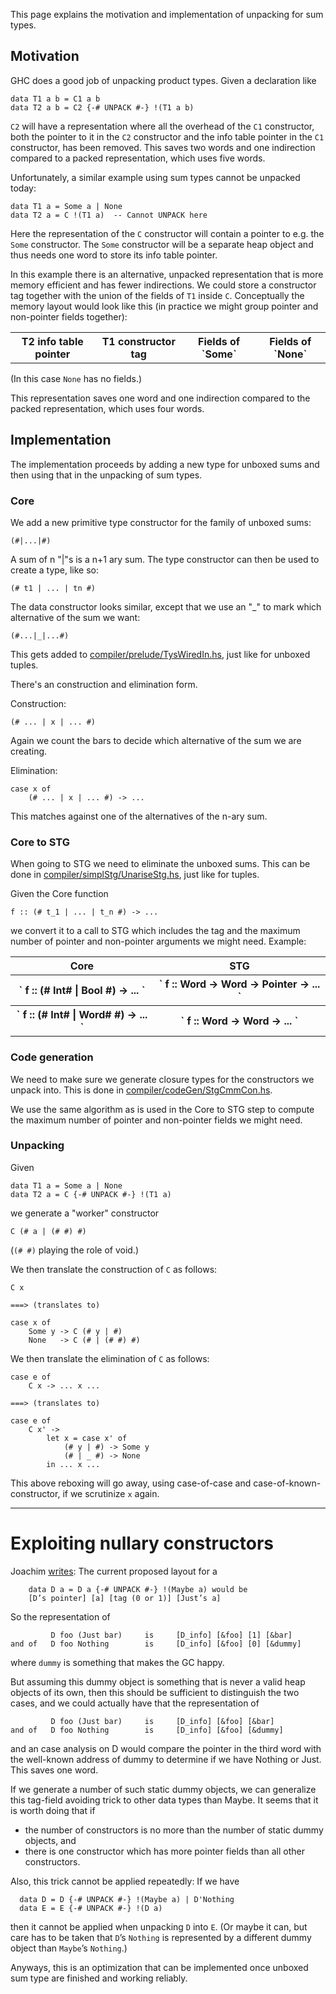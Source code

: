 
This page explains the motivation and implementation of unpacking for sum types.


## Motivation



GHC does a good job of unpacking product types. Given a declaration like


```wiki
data T1 a b = C1 a b
data T2 a b = C2 {-# UNPACK #-} !(T1 a b)
```


`C2` will have a representation where all the overhead of the `C1` constructor, both the pointer to it in the `C2` constructor and the info table pointer in the `C1` constructor, has been removed. This saves two words and one indirection  compared to a packed representation, which uses five words.



Unfortunately, a similar example using sum types cannot be unpacked today:


```wiki
data T1 a = Some a | None
data T2 a = C !(T1 a)  -- Cannot UNPACK here
```


Here the representation of the `C` constructor will contain a pointer to e.g. the `Some` constructor. The `Some` constructor will be a separate heap object and thus needs one word to store its info table pointer.



In this example there is an alternative, unpacked representation that is more memory efficient and has fewer indirections. We could store a constructor tag together with the union of the fields of `T1` inside `C`. Conceptually the memory layout would look like this (in practice we might group pointer and non-pointer fields together):


<table><tr><th> T2 info table pointer </th>
<th> T1 constructor tag </th>
<th> Fields of `Some` </th>
<th> Fields of `None` 
</th></tr></table>



(In this case `None` has no fields.)



This representation saves one word and one indirection compared to the packed representation, which uses four words.


## Implementation



The implementation proceeds by adding a new type for unboxed sums and then using that in the unpacking of sum types.


### Core



We add a new primitive type constructor for the family of unboxed sums:


```wiki
(#|...|#)
```


A sum of n "\|"s is a n+1 ary sum. The type constructor can then be used to create a type, like so:


```wiki
(# t1 | ... | tn #)
```


The data constructor looks similar, except that we use an "\_" to mark which alternative of the sum we want:


```wiki
(#...|_|...#)
```


This gets added to [compiler/prelude/TysWiredIn.hs](/trac/ghc/browser/ghc/compiler/prelude/TysWiredIn.hs), just like for unboxed tuples.



There's an construction and elimination form.



Construction:


```wiki
(# ... | x | ... #)
```


Again we count the bars to decide which alternative of the sum we are creating.



Elimination:


```wiki
case x of
    (# ... | x | ... #) -> ...
```


This matches against one of the alternatives of the n-ary sum.


### Core to STG



When going to STG we need to eliminate the unboxed sums. This can be done in [compiler/simplStg/UnariseStg.hs](/trac/ghc/browser/ghc/compiler/simplStg/UnariseStg.hs), just like for tuples.



Given the Core function


```wiki
f :: (# t_1 | ... | t_n #) -> ...
```


we convert it to a call to STG which includes the tag and the maximum number of pointer and non-pointer arguments we might need. Example:


<table><tr><th> Core </th>
<th> STG 
</th></tr>
<tr><th> ` f :: (# Int# | Bool #) -> ... ` </th>
<th> ` f :: Word -> Word -> Pointer -> ... ` 
</th></tr>
<tr><th> ` f :: (# Int# | Word# #) -> ... ` </th>
<th> ` f :: Word -> Word -> ... ` 
</th></tr></table>


### Code generation



We need to make sure we generate closure types for the constructors we unpack into. This is done in [compiler/codeGen/StgCmmCon.hs](/trac/ghc/browser/ghc/compiler/codeGen/StgCmmCon.hs).



We use the same algorithm as is used in the Core to STG step to compute the maximum number of pointer and non-pointer fields we might need.


### Unpacking



Given


```wiki
data T1 a = Some a | None
data T2 a = C {-# UNPACK #-} !(T1 a)
```


we generate a "worker" constructor


```wiki
C (# a | (# #) #)
```


(`(# #)` playing the role of void.)



We then translate the construction of `C` as follows:


```wiki
C x

===> (translates to)

case x of
    Some y -> C (# y | #)
    None   -> C (# | (# #) #)
```


We then translate the elimination of `C` as follows:


```wiki
case e of
    C x -> ... x ...

===> (translates to)

case e of
    C x' ->
        let x = case x' of
            (# y | #) -> Some y
            (# | _ #) -> None
        in ... x ...
```


This above reboxing will go away, using case-of-case and case-of-known-constructor, if we scrutinize `x` again.


---


# Exploiting nullary constructors



Joachim [
writes](https://mail.haskell.org/pipermail/ghc-devs/2015-September/009831.html): The current proposed layout for a 


```wiki
    data D a = D a {-# UNPACK #-} !(Maybe a) would be
    [D’s pointer] [a] [tag (0 or 1)] [Just’s a]
```


So the representation of


```wiki
         D foo (Just bar)     is     [D_info] [&foo] [1] [&bar]
and of   D foo Nothing        is     [D_info] [&foo] [0] [&dummy]
```


where `dummy` is something that makes the GC happy.



But assuming this dummy object is something that is never a valid heap objects of its own, then this should be sufficient to distinguish the two cases, and we could actually have that the representation of 


```wiki
         D foo (Just bar)     is     [D_info] [&foo] [&bar]
and of   D foo Nothing        is     [D_info] [&foo] [&dummy]
```


and an case analysis on D would compare the pointer in the third word with the well-known address of dummy to determine if we have Nothing or Just. This saves one word.



If we generate a number of such static dummy objects, we can generalize this tag-field avoiding trick to other data types than Maybe. It seems that it is worth doing that if


- the number of constructors is no more than the number of static dummy objects, and
- there is one constructor which has more pointer fields than all other constructors.


Also, this trick cannot be applied repeatedly: If we have


```wiki
  data D = D {-# UNPACK #-} !(Maybe a) | D'Nothing
  data E = E {-# UNPACK #-} !(D a)
```


then it cannot be applied when unpacking `D` into `E`. (Or maybe it can, but care has to be taken that `D`’s `Nothing` is represented by a different dummy object than `Maybe`’s `Nothing`.)



Anyways, this is an optimization that can be implemented once unboxed sum type are finished and working reliably.



